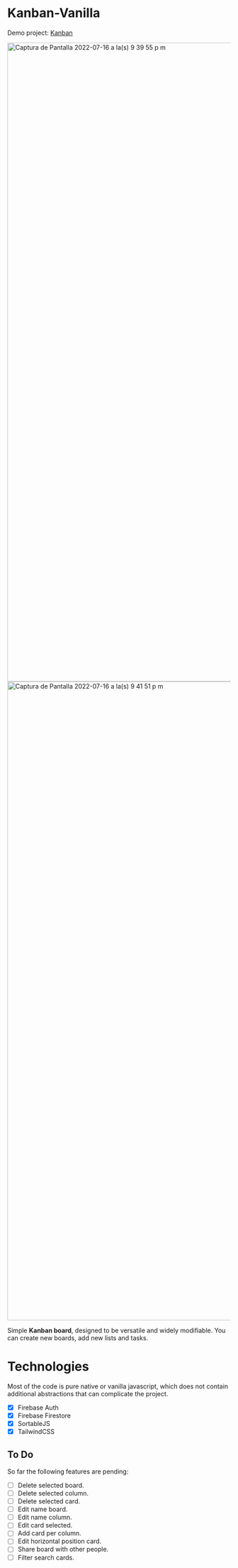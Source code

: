 # Kanban-Vanilla

Demo project: [Kanban](https://kanban-vanilla.vercel.app)

<img width="1440" alt="Captura de Pantalla 2022-07-16 a la(s) 9 39 55 p m" src="https://user-images.githubusercontent.com/43647976/179382311-566c6e4e-975b-464f-8b9e-932a5d92f941.png">
<img width="1440" alt="Captura de Pantalla 2022-07-16 a la(s) 9 41 51 p m" src="https://user-images.githubusercontent.com/43647976/179382318-cac30ea4-a4cb-4934-b4e1-9822b180de1e.png">

Simple **Kanban board**, designed to be versatile and widely modifiable.
You can create new boards, add new lists and tasks.

# Technologies

Most of the code is pure native or vanilla javascript, which does not contain additional abstractions that can complicate the project.
- [x] Firebase Auth
- [x] Firebase Firestore
- [x] SortableJS
- [x] TailwindCSS

## To Do

So far the following features are pending:
- [ ] Delete selected board.
- [ ] Delete selected column.
- [ ] Delete selected card.
- [ ] Edit name board.
- [ ] Edit name column.
- [ ] Edit card selected.
- [ ] Add card per column.
- [ ] Edit horizontal position card.
- [ ] Share board with other people.
- [ ] Filter search cards.
